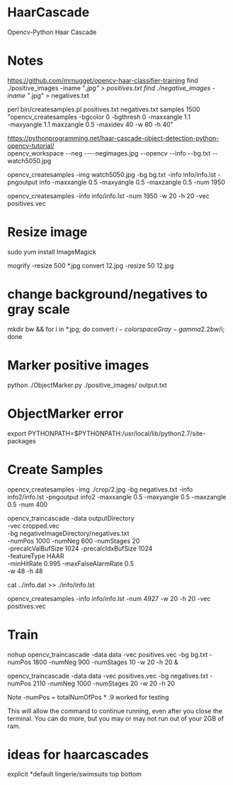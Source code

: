 # HaarCascade
Opencv-Python Haar Cascade


# Notes
https://github.com/mrnugget/opencv-haar-classifier-training
find ./positive_images -iname "*.jpg" > positives.txt
find ./negative_images -iname "*.jpg" > negatives.txt

perl bin/createsamples.pl positives.txt negatives.txt samples 1500\
  "opencv_createsamples -bgcolor 0 -bgthresh 0 -maxxangle 1.1\
  -maxyangle 1.1 maxzangle 0.5 -maxidev 40 -w 80 -h 40"


https://pythonprogramming.net/haar-cascade-object-detection-python-opencv-tutorial/  
opencv_workspace
--neg
----negimages.jpg
--opencv
--info
--bg.txt
--watch5050.jpg

opencv_createsamples -img watch5050.jpg -bg bg.txt -info info/info.lst -pngoutput info -maxxangle 0.5 -maxyangle 0.5 -maxzangle 0.5 -num 1950

opencv_createsamples -info info/info.lst -num 1950 -w 20 -h 20 -vec positives.vec

# Resize image
sudo yum install ImageMagick

mogrify -resize 500 *.jpg
convert 12.jpg -resize 50 12.jpg

# change background/negatives to gray scale
mkdir bw && for i in *.jpg; do convert $i -colorspace Gray -gamma 2.2 bw/$i; done


# Marker positive images
python ./ObjectMarker.py ./positive_images/ output.txt

# ObjectMarker error
export PYTHONPATH=$PYTHONPATH:/usr/local/lib/python2.7/site-packages

# Create Samples
opencv_createsamples -img ./crop/2.jpg -bg negatives.txt -info info2/info.lst -pngoutput info2 -maxxangle 0.5 -maxyangle 0.5 -maxzangle 0.5 -num 400

opencv_traincascade -data outputDirectory \
-vec cropped.vec \
-bg negativeImageDirectory/negatives.txt \
-numPos 1000 -numNeg 600 -numStages 20 \
-precalcValBufSize 1024 -precalcIdxBufSize 1024 \
-featureType HAAR \
-minHitRate 0.995 -maxFalseAlarmRate 0.5 \
-w 48 -h 48


cat ../info.dat >> ./info/info.lst

opencv_createsamples -info info/info.lst -num 4927 -w 20 -h 20 -vec positives.vec


# Train
nohup opencv_traincascade -data data -vec positives.vec -bg bg.txt -numPos 1800 -numNeg 900 -numStages 10 -w 20 -h 20 &

opencv_traincascade -data data -vec positives.vec -bg negatives.txt -numPos 2110 -numNeg 1000 -numStages 20 -w 20 -h 20

Note -numPos = totalNumOfPos * .9 worked for testing

This will allow the command to continue running, even after you close the terminal. You can do more,
but you may or may not run out of your 2GB of ram.

# ideas for haarcascades
 explicit *default
 lingerie/swimsuits
 top
 bottom
